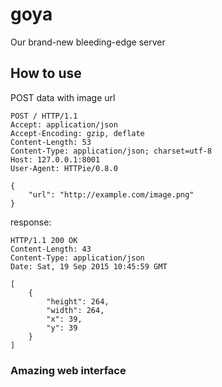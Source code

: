 # goya
Our brand-new bleeding-edge server

## How to use

POST data with image url

```
POST / HTTP/1.1
Accept: application/json
Accept-Encoding: gzip, deflate
Content-Length: 53
Content-Type: application/json; charset=utf-8
Host: 127.0.0.1:8001
User-Agent: HTTPie/0.8.0

{
    "url": "http://example.com/image.png"
}
```

response:

```
HTTP/1.1 200 OK
Content-Length: 43
Content-Type: application/json
Date: Sat, 19 Sep 2015 10:45:59 GMT

[
    {
        "height": 264,
        "width": 264,
        "x": 39,
        "y": 39
    }
]
```

### Amazing web interface
